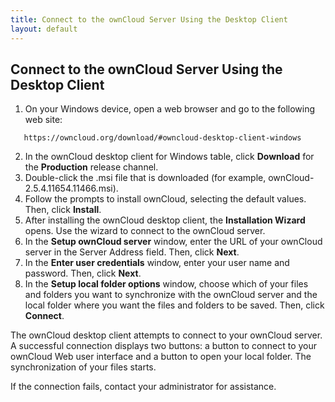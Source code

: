 ```yaml
---
title: Connect to the ownCloud Server Using the Desktop Client
layout: default
---
```


## Connect to the ownCloud Server Using the Desktop Client 
1. On your Windows device, open a web browser and go to the following web site:
```
   https://owncloud.org/download/#owncloud-desktop-client-windows
```
2. In the ownCloud desktop client for Windows table, click **Download** for the **Production** release channel.
3. Double-click the .msi file that is downloaded (for example, ownCloud-2.5.4.11654.11466.msi).
4. Follow the prompts to install ownCloud, selecting the default values. Then, click **Install**.
5. After installing the ownCloud desktop client, the **Installation Wizard** opens. Use the wizard to connect to the ownCloud server.
6. In the **Setup ownCloud server** window, enter the URL of your ownCloud server in the Server Address field. Then, click **Next**.
7. In the **Enter user credentials** window, enter your user name and password. Then, click **Next**.
8. In the **Setup local folder options** window, choose which of your files and folders you want to synchronize with the ownCloud server and the local folder where you want the files and folders to be saved. Then, click **Connect**.

The ownCloud desktop client attempts to connect to your ownCloud server. A successful connection displays two buttons: a button to connect to your ownCloud Web user interface and a button to open your local folder. The synchronization of your files starts.

If the connection fails, contact your administrator for assistance.
